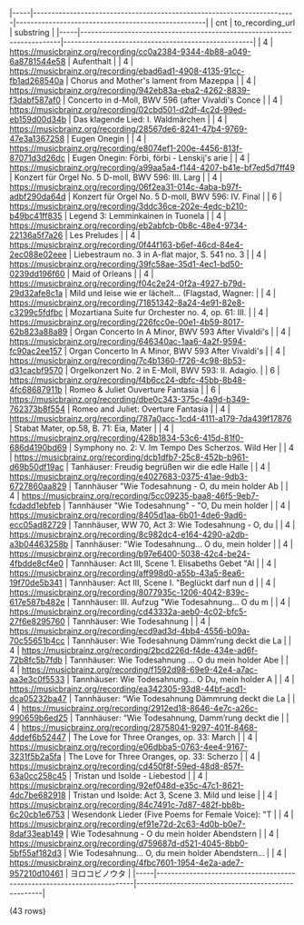 |-----|------------------------------------------------------------------------|----------------------------------------------------|
| cnt |                            to_recording_url                            |                     substring                      |
|-----|------------------------------------------------------------------------|----------------------------------------------------|
|   4 | https://musicbrainz.org/recording/cc0a2384-9344-4b88-a049-6a8781544e58 | Aufenthalt                                         |
|   4 | https://musicbrainz.org/recording/ebad6ad1-4908-4135-91cc-fb1ad268540a | Chorus and Mother's lament from Mazeppa            |
|   4 | https://musicbrainz.org/recording/942eb83a-eba2-4262-8839-f3dabf587af0 | Concerto in d-Moll, BWV 596 (after Vivaldi's Conce |
|   4 | https://musicbrainz.org/recording/02cbd501-d2df-4c2d-99ed-eb159d00d34b | Das klagende Lied: I. Waldmärchen                  |
|   4 | https://musicbrainz.org/recording/28567de6-8241-47b4-9769-47e3a1367258 | Eugen Onegin                                       |
|   4 | https://musicbrainz.org/recording/e8074ef1-200e-4456-813f-87071d3d26dc | Eugen Onegin: Förbi, förbi - Lenskij's arie        |
|   4 | https://musicbrainz.org/recording/a99aa5a4-f144-4207-b41e-bf7ed5d7ff49 | Konzert für Orgel No. 5 D-moll, BWV 596: III. Larg |
|   4 | https://musicbrainz.org/recording/06f2ea31-014c-4aba-b97f-adbf290da64d | Konzert für Orgel No. 5 D-moll, BWV 596: IV. Final |
|   6 | https://musicbrainz.org/recording/3ddc36ce-202e-4edc-b210-b49bc41ff835 | Legend 3: Lemminkainen in Tuonela                  |
|   4 | https://musicbrainz.org/recording/eb2abfcb-0b8c-48e4-9734-22136a5f7a26 | Les Preludes                                       |
|   4 | https://musicbrainz.org/recording/0f44f163-b6ef-46cd-84e4-2ec088e02eee | Liebestraum no. 3 in A-flat major, S. 541 no. 3    |
|   4 | https://musicbrainz.org/recording/39fc58ae-35d1-4ec1-bd50-0239dd196f60 | Maid of Orleans                                    |
|   4 | https://musicbrainz.org/recording/f04c2e24-0f2a-4927-b79d-29d32afe8c1a | Mild und leise wie er lächelt… (Flagstad, Wagner:  |
|   4 | https://musicbrainz.org/recording/71851342-8a24-4e91-82e8-c3299c5fdfbc | Mozartiana Suite fur Orchester no. 4, op. 61: III. |
|   4 | https://musicbrainz.org/recording/226fcc0e-00e1-4b59-8017-62b823a88a89 | Organ Concerto In A Minor, BWV 593 After Vivaldi's |
|   4 | https://musicbrainz.org/recording/646340ac-1aa6-4a2f-9594-fc90ac2ee157 | Organ Concerto In A Minor, BWV 593 After Vivaldi's |
|   4 | https://musicbrainz.org/recording/7c4b1360-f726-4c98-8b53-d31cacbf9570 | Orgelkonzert No. 2 in E-Moll, BWV 593: II. Adagio. |
|   6 | https://musicbrainz.org/recording/f4b6cc24-dbfc-45bb-8b48-4fc68687911b | Romeo & Juliet Ouverture Fantasia                  |
|   6 | https://musicbrainz.org/recording/dbe0c343-375c-4a9d-b349-762373b8f554 | Romeo and Juliet: Overture Fantasia                |
|   4 | https://musicbrainz.org/recording/787a0acc-1cd4-4111-a179-7da439f17876 | Stabat Mater, op.58, B. 71: Eia, Mater             |
|   4 | https://musicbrainz.org/recording/428b1834-53c6-415d-81f0-686d4190bd69 | Symphony no. 2: V. Im Tempo Des Scherzos. Wild Her |
|   4 | https://musicbrainz.org/recording/dcb1dfb7-25c8-452b-b961-d69b50df19ac | Tanhäuser: Freudig begrüßen wir die edle Halle     |
|   4 | https://musicbrainz.org/recording/e4027683-0375-41ae-9db3-6727860aa829 | Tannhäuser "Wie Todesahnung - O, du mein holder Ab |
|   4 | https://musicbrainz.org/recording/5cc09235-baa8-46f5-9eb7-fcdadd1ebfeb | Tannhäuser "Wie Todesahnung" - "O, Du mein holder  |
|   4 | https://musicbrainz.org/recording/8405d1aa-6b01-4de6-9ad6-ecc05ad82729 | Tannhäuser, WW 70, Act 3: Wie Todesahnung - O, du  |
|   4 | https://musicbrainz.org/recording/8c982dc4-e164-4290-a2db-a3b04463258b | Tannhäuser: "Wie Todesahnung... O du, mein holder  |
|   4 | https://musicbrainz.org/recording/b97e6400-5038-42c4-be24-4fbdde8cf4e0 | Tannhäuser: Act III, Scene 1. Elisabeths Gebet "Al |
|   4 | https://musicbrainz.org/recording/aff998d0-a55b-43a5-8ea6-19f70de5b341 | Tannhäuser: Act III, Scene I. "Beglückt darf nun d |
|   4 | https://musicbrainz.org/recording/8077935c-1206-4042-839c-617e587b482e | Tannhäuser: III. Aufzug "Wie Todesahnung... O du m |
|   4 | https://musicbrainz.org/recording/cd43332a-aeb0-4c02-bfc5-27f6e8295760 | Tannhäuser: Wie Todesahnung                        |
|   4 | https://musicbrainz.org/recording/ecd9ad3d-4bb4-4556-b09a-70c55651b4cc | Tannhäuser: Wie Todesahnung Dämm’rung deckt die La |
|   4 | https://musicbrainz.org/recording/2bcd226d-f4de-434e-ad6f-72b8fc5b7fdb | Tannhäuser: Wie Todesahnung … O du mein holder Abe |
|   4 | https://musicbrainz.org/recording/f1592d98-69e9-42e4-a7ac-aa3e3c0f5533 | Tannhäuser: Wie Todesahnung... O Du, mein holder A |
|   4 | https://musicbrainz.org/recording/ea342305-93d8-44bf-acd1-dca05232ba47 | Tannhäuser: “Wie Todesahnung Dämmrung deckt die La |
|   4 | https://musicbrainz.org/recording/2912ed18-8646-4e7c-a26c-990659b6ed25 | Tannhäuser: “Wie Todesahnung, Damm’rung deckt die  |
|   4 | https://musicbrainz.org/recording/28758041-9297-401f-8468-4ddef6b52447 | The Love for Three Oranges, op. 33: March          |
|   4 | https://musicbrainz.org/recording/e06dbba5-0763-4ee4-9167-3231f5b2a5fa | The Love for Three Oranges, op. 33: Scherzo        |
|   4 | https://musicbrainz.org/recording/cd450f8f-59ed-48d8-857f-63a0cc258c45 | Tristan und Isolde - Liebestod                     |
|   4 | https://musicbrainz.org/recording/92ef048d-e35c-47c1-8621-4dc7be682918 | Tristan und Isolde: Act 3, Scene 3. Mild und leise |
|   4 | https://musicbrainz.org/recording/84c7491c-7d87-482f-bb8b-6c20cb1e6753 | Wesendonk Lieder (Five Poems for Female Voice): "T |
|   4 | https://musicbrainz.org/recording/ef91e72d-2c63-4d0b-b0e7-8daf33eab149 | Wie Todesahnung - O du mein holder Abendstern      |
|   4 | https://musicbrainz.org/recording/d759687d-d521-4045-8bb0-5bf55af182d3 | Wie Todesahnung... O, du mein holder Abendstern... |
|   4 | https://musicbrainz.org/recording/4fbc7601-1954-4e2a-ade7-957210d10461 | ヨロコビノウタ                                     |
|-----|------------------------------------------------------------------------|----------------------------------------------------|

(43 rows)

